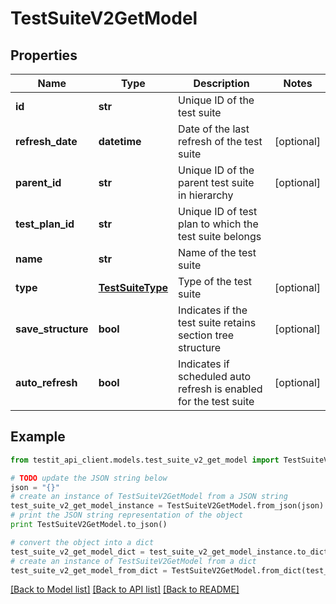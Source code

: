 # TestSuiteV2GetModel


## Properties
Name | Type | Description | Notes
------------ | ------------- | ------------- | -------------
**id** | **str** | Unique ID of the test suite | 
**refresh_date** | **datetime** | Date of the last refresh of the test suite | [optional] 
**parent_id** | **str** | Unique ID of the parent test suite in hierarchy | [optional] 
**test_plan_id** | **str** | Unique ID of test plan to which the test suite belongs | 
**name** | **str** | Name of the test suite | 
**type** | [**TestSuiteType**](TestSuiteType.md) | Type of the test suite | [optional] 
**save_structure** | **bool** | Indicates if the test suite retains section tree structure | [optional] 
**auto_refresh** | **bool** | Indicates if scheduled auto refresh is enabled for the test suite | [optional] 

## Example

```python
from testit_api_client.models.test_suite_v2_get_model import TestSuiteV2GetModel

# TODO update the JSON string below
json = "{}"
# create an instance of TestSuiteV2GetModel from a JSON string
test_suite_v2_get_model_instance = TestSuiteV2GetModel.from_json(json)
# print the JSON string representation of the object
print TestSuiteV2GetModel.to_json()

# convert the object into a dict
test_suite_v2_get_model_dict = test_suite_v2_get_model_instance.to_dict()
# create an instance of TestSuiteV2GetModel from a dict
test_suite_v2_get_model_from_dict = TestSuiteV2GetModel.from_dict(test_suite_v2_get_model_dict)
```
[[Back to Model list]](../README.md#documentation-for-models) [[Back to API list]](../README.md#documentation-for-api-endpoints) [[Back to README]](../README.md)


